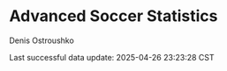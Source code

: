 # Advanced Soccer Statistics
Denis Ostroushko

<!-- gfm -->

Last successful data update: 2025-04-26 23:23:28 CST
